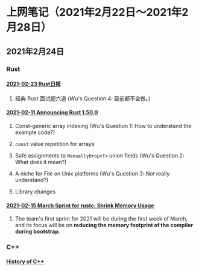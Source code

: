 # 上网笔记（2021年2月22日～2021年2月28日）

## 2021年2月24日

### Rust

#### [2021-02-23 Rust日报][rust_210223]

1. 经典 Rust 面试题六道 (Wu's Question 4: 目前都不会做。)

  [rust_210223]: https://rustcc.cn/article?id=0b0afa3e-db03-428e-9fc5-b06347997d41

#### [2021-02-11 Announcing Rust 1.50.0][rust_1.50.0]

1. Const-generic array indexing (Wu's Question 1: How to understand the example code?)

2. `const` value repetition for arrays

3. Safe assignments to `ManuallyDrop<T>` union fields (Wu's Question 2: What does it mean?)

4. A niche for File on Unix platforms (Wu's Question 3: Not really understand?)

5. Library changes

  [rust_1.50.0]: https://blog.rust-lang.org/2021/02/11/Rust-1.50.0.html

#### [2021-02-15 March Sprint for rustc: Shrink Memory Usage][rustc_3]

1. The team's first sprint for 2021 will be during the first week of March, and its focus will be on **reducing the memory footprint of the compiler during bootstrap**.

  [rustc_3]: https://blog.rust-lang.org/inside-rust/2021/02/15/shrinkmem-rustc-sprint.html

### C++

#### [History of C++][cpp_history]

  [cpp_history]: https://en.cppreference.com/w/cpp/language/history
